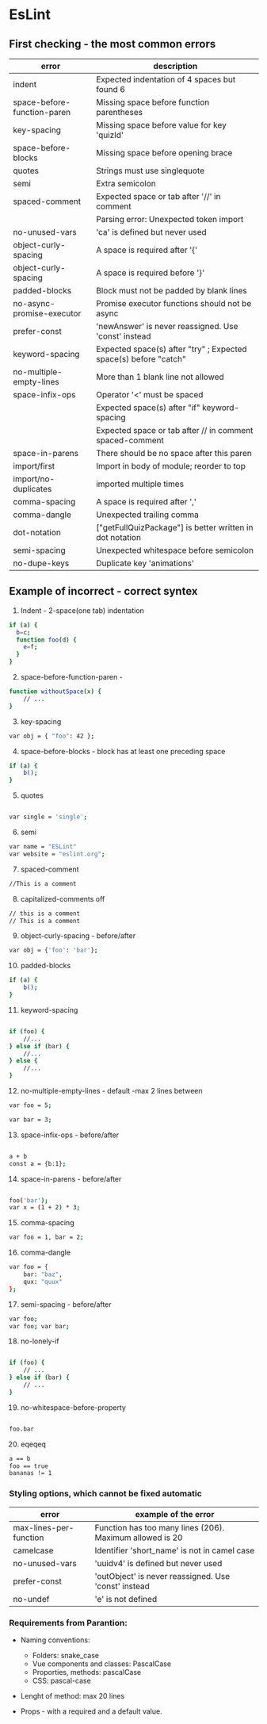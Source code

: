 # EsLint

## First checking - the most common errors

| error  | description   |  
|---|---|
| indent  |Expected indentation of 4 spaces but found 6|    
| space-before-function-paren  |  Missing space before function parentheses  |  
| key-spacing  |   Missing space before value for key 'quizId'  |    
|  space-before-blocks |  Missing space before opening brace    |  
| quotes  |  Strings must use singlequote  |   
| semi  | Extra semicolon   | 
|  spaced-comment |  Expected space or tab after '//' in comment |  
|   | Parsing error: Unexpected token import  |  
| no-unused-vars  |'ca' is defined but never used     |  
|  object-curly-spacing  | A space is required after '{'    |   
|   object-curly-spacing |  A space is required before '}'  |   
| padded-blocks  |  Block must not be padded by blank lines  |   
|no-async-promise-executor   | Promise executor functions should not be async   |   
|prefer-const   | 'newAnswer' is never reassigned. Use 'const' instead   |   
|keyword-spacing   | Expected space(s) after "try"  ;  Expected space(s) before "catch"   | 
| no-multiple-empty-lines  |  More than 1 blank line not allowed    |  
|   space-infix-ops | Operator '<' must be spaced  |  
|   | Expected space(s) after "if" keyword-spacing  | 
|   | Expected space or tab after // in comment    spaced-comment  |  
| space-in-parens  | There should be no space after this paren   | 
|import/first|Import in body of module; reorder to top  |  
|import/no-duplicates     | imported multiple times  |    
|  comma-spacing | A space is required after ','    |   
|   comma-dangle |  Unexpected trailing comma   |  
|dot-notation   |     ["getFullQuizPackage"] is better written in dot notation   |
|   semi-spacing |   Unexpected whitespace before semicolon  |   
| no-dupe-keys|  Duplicate key 'animations'  |


## Example of incorrect - correct syntex

1. Indent - 2-space(one tab) indentation

 ```sh 
 if (a) {
   b=c;
   function foo(d) {
     e=f;
   }
}
 ```

2. space-before-function-paren -
```sh
function withoutSpace(x) {
    // ...
}
```


3. key-spacing

```sh
var obj = { "foo": 42 };
```

4. space-before-blocks - block has at least one preceding space


```sh
if (a) {
    b(); 
}
```

5. quotes
```sh

var single = 'single'; 
```
6. semi

```sh
var name = "ESLint"
var website = "eslint.org";
```

7. spaced-comment
```sh
//This is a comment

```
8. capitalized-comments off
```sh
// this is a comment
// This is a comment

```

9.  object-curly-spacing - before/after
```sh
var obj = {'foo': 'bar'};
```

10.  padded-blocks 
```sh
if (a) {
    b();
}

```
11. keyword-spacing

```sh

if (foo) {
    //...
} else if (bar) {
    //...
} else {
    //...
}

```

12. no-multiple-empty-lines - default -max 2 lines between

```sh
var foo = 5;

var bar = 3;
```
13. space-infix-ops - before/after
```sh

a + b
const a = {b:1};
```

14. space-in-parens - before/after
```sh

foo('bar');
var x = (1 + 2) * 3;
```

15. comma-spacing 
```sh
var foo = 1, bar = 2;
```

16. comma-dangle
```sh
var foo = {
    bar: "baz",
    qux: "quux"
};
```
17. semi-spacing - before/after
```sh
var foo;
var foo; var bar;
```

18. no-lonely-if
```sh

if (foo) {
    // ...
} else if (bar) {
    // ...
}

```

19. no-whitespace-before-property
```sh

foo.bar
```

20. eqeqeq

```sh
a == b
foo == true
bananas != 1

```

### Styling options, which cannot be fixed automatic 
| error  | example of the error  |  
|---|---|
|max-lines-per-function |Function has too many lines (206). Maximum allowed is 20 |
| camelcase |Identifier 'short_name' is not in camel case  |
|no-unused-vars |'uuidv4' is defined but never used   |
|  prefer-const |'outObject' is never reassigned. Use 'const' instead   |
|no-undef |'e' is not defined |

### Requirements from Parantion:
- Naming conventions:
    - Folders: snake_case
    - Vue components and classes: PascalCase
    - Proporties, methods: pascalCase
    - CSS: pascal-case

- Lenght of method: max 20 lines
- Props - with a required and a default value.


